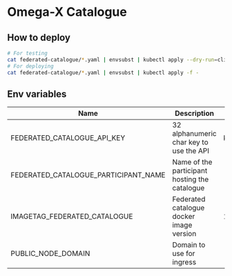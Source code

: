 # Omega-X Catalogue

## How to deploy  

```bash
# For testing
cat federated-catalogue/*.yaml | envsubst | kubectl apply --dry-run=client -f -
# For deploying
cat federated-catalogue/*.yaml | envsubst | kubectl apply -f -
```

## Env variables

| Name |  Description | Example (in clear text)          | base64 |
| --- | --- |----------------------------------| --- |
| FEDERATED_CATALOGUE_API_KEY | 32 alphanumeric char key to use the API | ktw6hzUc2iKZA66sqGtvw8L6VWmSdC4N | yes |
| FEDERATED_CATALOGUE_PARTICIPANT_NAME | Name of the participant hosting the catalogue |                                  | no |
| IMAGETAG_FEDERATED_CATALOGUE | Federated catalogue docker image version | 1.2.0                            | no |
| PUBLIC_NODE_DOMAIN | Domain to use for ingress |                                  | no |